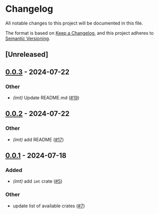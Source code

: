 # Changelog

All notable changes to this project will be documented in this file.

The format is based on [Keep a Changelog](https://keepachangelog.com/en/1.0.0/),
and this project adheres to [Semantic Versioning](https://semver.org/spec/v2.0.0.html).

## [Unreleased]

## [0.0.3](https://github.com/privacy-scaling-explorations/zk-kit.rust/compare/v0.0.2...v0.0.3) - 2024-07-22

### Other

- _(imt)_ Update README.md ([#19](https://github.com/privacy-scaling-explorations/zk-kit.rust/pull/19))

## [0.0.2](https://github.com/privacy-scaling-explorations/zk-kit.rust/compare/v0.0.1...v0.0.2) - 2024-07-22

### Other

- _(imt)_ add README ([#17](https://github.com/privacy-scaling-explorations/zk-kit.rust/pull/17))

## [0.0.1](https://github.com/privacy-scaling-explorations/zk-kit.rust/releases/tag/v0.0.1) - 2024-07-18

### Added

- _(imt)_ add `imt` crate ([#5](https://github.com/privacy-scaling-explorations/zk-kit.rust/pull/5))

### Other

- update list of available crates ([#7](https://github.com/privacy-scaling-explorations/zk-kit.rust/pull/7))
